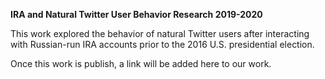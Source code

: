 **IRA and Natural Twitter User Behavior Research 2019-2020**

This work explored the behavior of natural Twitter users after interacting with Russian-run IRA accounts prior to the 2016 U.S. presidential election. 

Once this work is publish, a link will be added here to our work.


